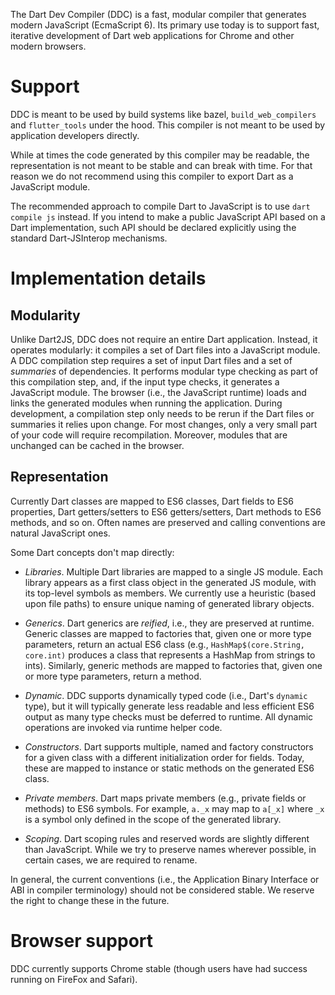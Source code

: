 The Dart Dev Compiler (DDC) is a fast, modular compiler that generates modern
JavaScript (EcmaScript 6). Its primary use today is to support fast, iterative
development of Dart web applications for Chrome and other modern browsers.

# Support

DDC is meant to be used by build systems like bazel, `build_web_compilers` and
`flutter_tools`  under the hood. This compiler is not meant to be used by
application developers directly.

While at times the code generated by this compiler may be readable, the
representation is not meant to be stable and can break with time. For that
reason we do not recommend using this compiler to export Dart as a
JavaScript module.

The recommended approach to compile Dart to JavaScript is to use `dart compile
js` instead. If you intend to make a public JavaScript API based on a Dart
implementation, such API should be declared explicitly using the standard
Dart-JSInterop mechanisms.

# Implementation details

## Modularity

Unlike Dart2JS, DDC does not require an entire Dart application. Instead, it
operates modularly: it compiles a set of Dart files into a JavaScript module. A
DDC compilation step requires a set of input Dart files and a set of *summaries*
of dependencies. It performs modular type checking as part of this compilation
step, and, if the input type checks, it generates a JavaScript module. The
browser (i.e., the JavaScript runtime) loads and links the generated modules
when running the application. During development, a compilation step only needs
to be rerun if the Dart files or summaries it relies upon change. For most
changes, only a very small part of your code will require recompilation.
Moreover, modules that are unchanged can be cached in the browser.

## Representation

Currently Dart classes are mapped to ES6 classes, Dart fields to ES6 properties,
Dart getters/setters to ES6 getters/setters, Dart methods to ES6 methods, and so
on. Often names are preserved and calling conventions are natural JavaScript
ones.

Some Dart concepts don't map directly:

- *Libraries*. Multiple Dart libraries are mapped to a single JS module. Each
  library appears as a first class object in the generated JS module, with its
  top-level symbols as members. We currently use a heuristic (based upon file
  paths) to ensure unique naming of generated library objects.

- *Generics*. Dart generics are *reified*, i.e., they are preserved at runtime.
  Generic classes are mapped to factories that, given one or more type
  parameters, return an actual ES6 class (e.g., `HashMap$(core.String,
  core.int)` produces a class that represents a HashMap from strings to ints).
  Similarly, generic methods are mapped to factories that, given one or more
  type parameters, return a method.

- *Dynamic*. DDC supports dynamically typed code (i.e., Dart's `dynamic` type),
  but it will typically generate less readable and less efficient ES6 output as
  many type checks must be deferred to runtime. All dynamic operations are
  invoked via runtime helper code.

- *Constructors*. Dart supports multiple, named and factory constructors for a
  given class with a different initialization order for fields. Today, these
  are mapped to instance or static methods on the generated ES6 class.

- *Private members*. Dart maps private members (e.g., private fields or
  methods) to ES6 symbols. For example, `a._x` may map to `a[_x]` where `_x` is
  a symbol only defined in the scope of the generated library.

- *Scoping*. Dart scoping rules and reserved words are slightly different than
  JavaScript. While we try to preserve names wherever possible, in certain
  cases, we are required to rename.

In general, the current conventions (i.e., the Application Binary Interface or
ABI in compiler terminology) should not be considered stable. We reserve the
right to change these in the future.

# Browser support

DDC currently supports Chrome stable (though users have had success running on
FireFox and Safari).
